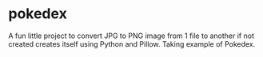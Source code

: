 # pokedex
A fun little project to convert JPG to PNG image from 1 file to another if not created creates itself using Python and Pillow.
Taking example of Pokedex.
